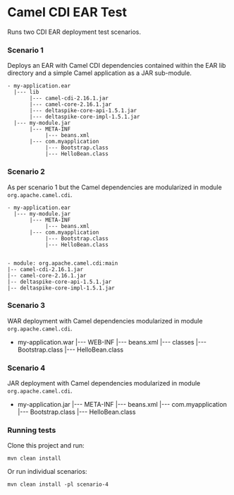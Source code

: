 # Camel CDI EAR Test

Runs two CDI EAR deployment test scenarios.

### Scenario 1

Deploys an EAR with Camel CDI dependencies contained within the EAR lib directory and a simple Camel application as a JAR sub-module.

```
- my-application.ear
  |--- lib
       |--- camel-cdi-2.16.1.jar
       |--- camel-core-2.16.1.jar
       |--- deltaspike-core-api-1.5.1.jar
       |--- deltaspike-core-impl-1.5.1.jar       
  |--- my-module.jar
       |--- META-INF
            |--- beans.xml
       |--- com.myapplication
            |--- Bootstrap.class
            |--- HelloBean.class
```

### Scenario 2

As per scenario 1 but the Camel dependencies are modularized in module `org.apache.camel.cdi`.

```
- my-application.ear
  |--- my-module.jar
       |--- META-INF
            |--- beans.xml
       |--- com.myapplication
            |--- Bootstrap.class
            |--- HelloBean.class
            

- module: org.apache.camel.cdi:main
|-- camel-cdi-2.16.1.jar
|-- camel-core-2.16.1.jar
|-- deltaspike-core-api-1.5.1.jar
|-- deltaspike-core-impl-1.5.1.jar
```
            
### Scenario 3

WAR deployment with Camel dependencies modularized in module `org.apache.camel.cdi`.

- my-application.war
  |--- WEB-INF
       |--- beans.xml
       |--- classes
            |--- Bootstrap.class
            |--- HelloBean.class            

### Scenario 4

JAR deployment with Camel dependencies modularized in module `org.apache.camel.cdi`.

- my-application.jar
  |--- META-INF
       |--- beans.xml
  |--- com.myapplication
       |--- Bootstrap.class
       |--- HelloBean.class
            
### Running tests

Clone this project and run:

```
mvn clean install
```

Or run individual scenarios:

```
mvn clean install -pl scenario-4
```
